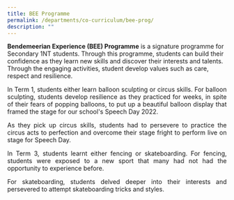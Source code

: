 ```yaml
---
title: BEE Programme
permalink: /departments/co-curriculum/bee-prog/
description: ""
---
```


**Bendemeerian Experience (BEE) Programme** is a signature programme for Secondary 1NT students. Through this programme, students can build their confidence as they learn new skills and discover their interests and talents. Through the engaging activities, student develop values such as care, respect and resilience.

<p style="text-align:justify">In Term 1, students either learn balloon sculpting or circus skills. For balloon sculpting, students develop resilience as they practiced for weeks, in spite of their fears of popping balloons, to put up a beautiful balloon display that framed the stage for our school's Speech Day 2022.</p>

<p style="text-align:justify"> As they pick up circus skills, students had to persevere to practice the circus acts to perfection and overcome their stage fright to perform live on stage for Speech Day.</p>

<p style="text-align:justify">In Term 3, students learnt either fencing or skateboarding. For fencing, students were exposed to a new sport that many had not had the opportunity to experience before. </p>

<p style="text-align:justify">For skateboarding, students delved deeper into their interests and persevered to attempt skateboarding tricks and styles. </p>


